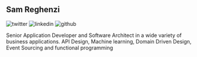 ## Sam Reghenzi

![twitter](https://raw.githubusercontent.com/sammyrulez/about_page/iconfinder_twitter_online_social_media_734367.png)
![linkedin](https://raw.githubusercontent.com/sammyrulez/about_page/iconfinder_linked_in_online_social_media_734393.png)
![github](https://raw.githubusercontent.com/sammyrulez/about_page/iconfinder_social_media_logo_github_1221585.png)

Senior Application Developer and Software Architect in a wide variety of business applications. API Design, Machine learning, Domain Driven Design, Event Sourcing and functional programming


